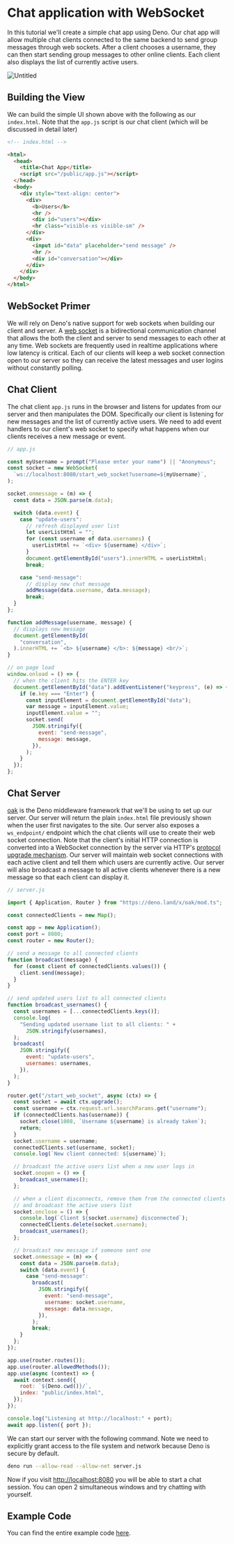 # Chat application with WebSocket

In this tutorial we'll create a simple chat app using Deno. Our chat app will
allow multiple chat clients connected to the same backend to send group messages
through web sockets. After a client chooses a username, they can then start
sending group messages to other online clients. Each client also displays the
list of currently active users.

![Untitled](../guide/images/chat_app_render.png)

## Building the View

We can build the simple UI shown above with the following as our `index.html`.
Note that the `app.js` script is our chat client (which will be discussed in
detail later)

```html
<!-- index.html -->

<html>
  <head>
    <title>Chat App</title>
    <script src="/public/app.js"></script>
  </head>
  <body>
    <div style="text-align: center">
      <div>
        <b>Users</b>
        <hr />
        <div id="users"></div>
        <hr class="visible-xs visible-sm" />
      </div>
      <div>
        <input id="data" placeholder="send message" />
        <hr />
        <div id="conversation"></div>
      </div>
    </div>
  </body>
</html>
```

## **WebSocket** Primer

We will rely on Deno's native support for web sockets when building our client
and server. A
[web socket](https://developer.mozilla.org/en-US/docs/Web/API/WebSocket) is a
bidirectional communication channel that allows the both the client and server
to send messages to each other at any time. Web sockets are frequently used in
realtime applications where low latency is critical. Each of our clients will
keep a web socket connection open to our server so they can receive the latest
messages and user logins without constantly polling.

## Chat Client

The chat client `app.js` runs in the browser and listens for updates from our
server and then manipulates the DOM. Specifically our client is listening for
new messages and the list of currently active users. We need to add event
handlers to our client's web socket to specify what happens when our clients
receives a new message or event.

```jsx
// app.js

const myUsername = prompt("Please enter your name") || "Anonymous";
const socket = new WebSocket(
  `ws://localhost:8080/start_web_socket?username=${myUsername}`,
);

socket.onmessage = (m) => {
  const data = JSON.parse(m.data);

  switch (data.event) {
    case "update-users":
      // refresh displayed user list
      let userListHtml = "";
      for (const username of data.usernames) {
        userListHtml += `<div> ${username} </div>`;
      }
      document.getElementById("users").innerHTML = userListHtml;
      break;

    case "send-message":
      // display new chat message
      addMessage(data.username, data.message);
      break;
  }
};

function addMessage(username, message) {
  // displays new message
  document.getElementById(
    "conversation",
  ).innerHTML += `<b> ${username} </b>: ${message} <br/>`;
}

// on page load
window.onload = () => {
  // when the client hits the ENTER key
  document.getElementById("data").addEventListener("keypress", (e) => {
    if (e.key === "Enter") {
      const inputElement = document.getElementById("data");
      var message = inputElement.value;
      inputElement.value = "";
      socket.send(
        JSON.stringify({
          event: "send-message",
          message: message,
        }),
      );
    }
  });
};
```

## Chat Server

[oak](https://deno.land/x/oak@v11.1.0) is the Deno middleware framework that
we'll be using to set up our server. Our server will return the plain
`index.html` file previously shown when the user first navigates to the site.
Our server also exposes a `ws_endpoint/` endpoint which the chat clients will
use to create their web socket connection. Note that the client's initial HTTP
connection is converted into a WebSocket connection by the server via HTTP's
[protocol upgrade mechanism](https://developer.mozilla.org/en-US/docs/Web/HTTP/Protocol_upgrade_mechanism).
Our server will maintain web socket connections with each active client and tell
them which users are currently active. Our server will also broadcast a message
to all active clients whenever there is a new message so that each client can
display it.

```jsx
// server.js

import { Application, Router } from "https://deno.land/x/oak/mod.ts";

const connectedClients = new Map();

const app = new Application();
const port = 8080;
const router = new Router();

// send a message to all connected clients
function broadcast(message) {
  for (const client of connectedClients.values()) {
    client.send(message);
  }
}

// send updated users list to all connected clients
function broadcast_usernames() {
  const usernames = [...connectedClients.keys()];
  console.log(
    "Sending updated username list to all clients: " +
      JSON.stringify(usernames),
  );
  broadcast(
    JSON.stringify({
      event: "update-users",
      usernames: usernames,
    }),
  );
}

router.get("/start_web_socket", async (ctx) => {
  const socket = await ctx.upgrade();
  const username = ctx.request.url.searchParams.get("username");
  if (connectedClients.has(username)) {
    socket.close(1008, `Username ${username} is already taken`);
    return;
  }
  socket.username = username;
  connectedClients.set(username, socket);
  console.log(`New client connected: ${username}`);

  // broadcast the active users list when a new user logs in
  socket.onopen = () => {
    broadcast_usernames();
  };

  // when a client disconnects, remove them from the connected clients list
  // and broadcast the active users list
  socket.onclose = () => {
    console.log(`Client ${socket.username} disconnected`);
    connectedClients.delete(socket.username);
    broadcast_usernames();
  };

  // broadcast new message if someone sent one
  socket.onmessage = (m) => {
    const data = JSON.parse(m.data);
    switch (data.event) {
      case "send-message":
        broadcast(
          JSON.stringify({
            event: "send-message",
            username: socket.username,
            message: data.message,
          }),
        );
        break;
    }
  };
});

app.use(router.routes());
app.use(router.allowedMethods());
app.use(async (context) => {
  await context.send({
    root: `${Deno.cwd()}/`,
    index: "public/index.html",
  });
});

console.log("Listening at http://localhost:" + port);
await app.listen({ port });
```

We can start our server with the following command. Note we need to explicitly
grant access to the file system and network because Deno is secure by default.

```sh
deno run --allow-read --allow-net server.js
```

Now if you visit [http://localhost:8080](http://localhost:8080/) you will be
able to start a chat session. You can open 2 simultaneous windows and try
chatting with yourself.

## Example Code

You can find the entire example code
[here](https://github.com/awelm/deno-chat-app).
